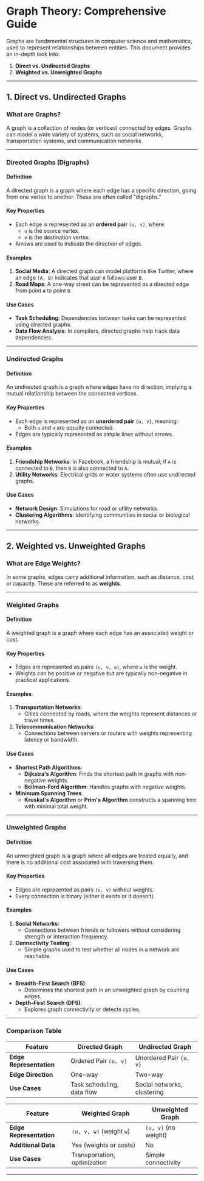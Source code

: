 # Graph Theory: Comprehensive Guide

Graphs are fundamental structures in computer science and mathematics, used to represent relationships between entities. This document provides an in-depth look into:

1. **Direct vs. Undirected Graphs**
2. **Weighted vs. Unweighted Graphs**

---

## 1. Direct vs. Undirected Graphs

### **What are Graphs?**
A graph is a collection of nodes (or vertices) connected by edges. Graphs can model a wide variety of systems, such as social networks, transportation systems, and communication networks.

---

### **Directed Graphs (Digraphs)**

#### **Definition**
A directed graph is a graph where each edge has a specific direction, going from one vertex to another. These are often called "digraphs."

#### **Key Properties**
- Each edge is represented as an **ordered pair** `(u, v)`, where:
  - `u` is the source vertex.
  - `v` is the destination vertex.
- Arrows are used to indicate the direction of edges.

#### **Examples**
1. **Social Media**: A directed graph can model platforms like Twitter, where an edge `(A, B)` indicates that user `A` follows user `B`.
2. **Road Maps**: A one-way street can be represented as a directed edge from point `A` to point `B`.

#### **Use Cases**
- **Task Scheduling**: Dependencies between tasks can be represented using directed graphs.
- **Data Flow Analysis**: In compilers, directed graphs help track data dependencies.

---

### **Undirected Graphs**

#### **Definition**
An undirected graph is a graph where edges have no direction, implying a mutual relationship between the connected vertices.

#### **Key Properties**
- Each edge is represented as an **unordered pair** `{u, v}`, meaning:
  - Both `u` and `v` are equally connected.
- Edges are typically represented as simple lines without arrows.

#### **Examples**
1. **Friendship Networks**: In Facebook, a friendship is mutual; if `A` is connected to `B`, then `B` is also connected to `A`.
2. **Utility Networks**: Electrical grids or water systems often use undirected graphs.

#### **Use Cases**
- **Network Design**: Simulations for road or utility networks.
- **Clustering Algorithms**: Identifying communities in social or biological networks.

---

## 2. Weighted vs. Unweighted Graphs

### **What are Edge Weights?**
In some graphs, edges carry additional information, such as distance, cost, or capacity. These are referred to as **weights**.

---

### **Weighted Graphs**

#### **Definition**
A weighted graph is a graph where each edge has an associated weight or cost.

#### **Key Properties**
- Edges are represented as pairs `(u, v, w)`, where `w` is the weight.
- Weights can be positive or negative but are typically non-negative in practical applications.

#### **Examples**
1. **Transportation Networks**: 
   - Cities connected by roads, where the weights represent distances or travel times.
2. **Telecommunication Networks**:
   - Connections between servers or routers with weights representing latency or bandwidth.

#### **Use Cases**
- **Shortest Path Algorithms**:
  - **Dijkstra's Algorithm**: Finds the shortest path in graphs with non-negative weights.
  - **Bellman-Ford Algorithm**: Handles graphs with negative weights.
- **Minimum Spanning Trees**:
  - **Kruskal's Algorithm** or **Prim's Algorithm** constructs a spanning tree with minimal total weight.

---

### **Unweighted Graphs**

#### **Definition**
An unweighted graph is a graph where all edges are treated equally, and there is no additional cost associated with traversing them.

#### **Key Properties**
- Edges are represented as pairs `(u, v)` without weights.
- Every connection is binary (either it exists or it doesn’t).

#### **Examples**
1. **Social Networks**:
   - Connections between friends or followers without considering strength or interaction frequency.
2. **Connectivity Testing**:
   - Simple graphs used to test whether all nodes in a network are reachable.

#### **Use Cases**
- **Breadth-First Search (BFS)**:
  - Determines the shortest path in an unweighted graph by counting edges.
- **Depth-First Search (DFS)**:
  - Explores graph connectivity or detects cycles.

---

### **Comparison Table**

| Feature               | Directed Graph             | Undirected Graph           |
|-----------------------|---------------------------|---------------------------|
| **Edge Representation** | Ordered Pair `(u, v)`     | Unordered Pair `{u, v}`    |
| **Edge Direction**      | One-way                  | Two-way                   |
| **Use Cases**           | Task scheduling, data flow | Social networks, clustering |

| Feature               | Weighted Graph            | Unweighted Graph          |
|-----------------------|---------------------------|---------------------------|
| **Edge Representation** | `(u, v, w)` (weight `w`)  | `(u, v)` (no weight)       |
| **Additional Data**     | Yes (weights or costs)    | No                        |
| **Use Cases**           | Transportation, optimization | Simple connectivity       |

---

